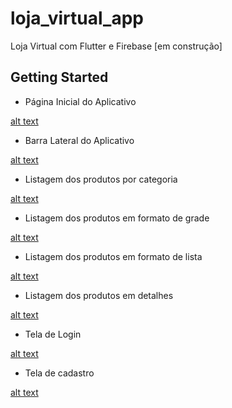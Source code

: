 # loja_virtual_app

Loja Virtual com Flutter e Firebase [em construção]

## Getting Started

* Página Inicial do Aplicativo

[alt text](https://github.com/jamil2gomes/lojaVirtual/blob/master/imagens_app/imagem1.jpeg)

* Barra Lateral do Aplicativo

[alt text](https://github.com/jamil2gomes/lojaVirtual/blob/master/imagens_app/imagem2.jpeg)

* Listagem dos produtos por categoria

[alt text](https://github.com/jamil2gomes/lojaVirtual/blob/master/imagens_app/imagem3.jpeg)

* Listagem dos produtos em formato de grade

[alt text](https://github.com/jamil2gomes/lojaVirtual/blob/master/imagens_app/imagem4.jpeg)

* Listagem dos produtos em formato de lista

[alt text](https://github.com/jamil2gomes/lojaVirtual/blob/master/imagens_app/imagem5.jpeg)

* Listagem dos produtos em detalhes

[alt text](https://github.com/jamil2gomes/lojaVirtual/blob/master/imagens_app/imagem6.jpeg)

* Tela de Login

[alt text](https://github.com/jamil2gomes/lojaVirtual/blob/master/imagens_app/imagem7.jpeg)

* Tela de cadastro

[alt text](https://github.com/jamil2gomes/lojaVirtual/blob/master/imagens_app/imagem8.jpeg)